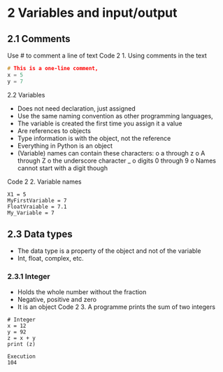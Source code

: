 # 2	Variables and input/output 
## 2.1	Comments
Use # to comment a line of text
Code ‎2 1. Using comments in the text
``` C++
# This is a one-line comment, 
x = 5
y = 7
```

2.2	Variables
*	Does not need declaration, just assigned
*	Use the same naming convention as other programming languages, 
*	The variable is created the first time you assign it a value
*	Are references to objects
*	Type information is with the object, not the reference
*	Everything in Python is an object
*	(Variable) names can contain these characters:
o	a through z
o	A through Z
o	the underscore character _
o	digits 0 through 9
o	Names cannot start with a digit though

Code ‎2 2. Variable names
```
X1 = 5
MyFirstVariable = 7
FloatVraiable = 7.1
My_Variable = 7
```
## 2.3	Data types
*	The data type is a property of the object and not of the variable
*	Int, float, complex, etc.
### 2.3.1	Integer
*	Holds the whole number without the fraction
*	Negative, positive and zero 
*	It is an object
Code ‎2 3. A programme prints the sum of two integers
```
# Integer
x = 12
y = 92
z = x + y
print (z)
```
```
Execution
104
```




